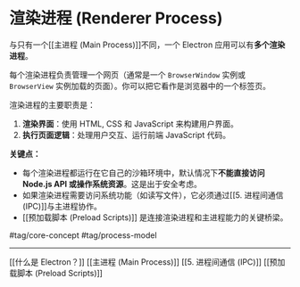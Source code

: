 # 渲染进程 (Renderer Process)

与只有一个[[主进程 (Main Process)]]不同，一个 Electron 应用可以有**多个渲染进程**。

每个渲染进程负责管理一个网页（通常是一个 `BrowserWindow` 实例或 `BrowserView` 实例加载的页面）。你可以把它看作是浏览器中的一个标签页。

渲染进程的主要职责是：

1.  **渲染界面**：使用 HTML, CSS 和 JavaScript 来构建用户界面。
2.  **执行页面逻辑**：处理用户交互、运行前端 JavaScript 代码。

**关键点：**

*   每个渲染进程都运行在它自己的沙箱环境中，默认情况下**不能直接访问 Node.js API 或操作系统资源**。这是出于安全考虑。
*   如果渲染进程需要访问系统功能（如读写文件），它必须通过[[5. 进程间通信 (IPC)]]与主进程协作。
*   [[预加载脚本 (Preload Scripts)]] 是连接渲染进程和主进程能力的关键桥梁。

#tag/core-concept #tag/process-model

---

[[什么是 Electron？]]
[[主进程 (Main Process)]]
[[5. 进程间通信 (IPC)]]
[[预加载脚本 (Preload Scripts)]]